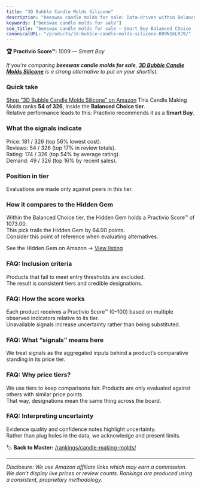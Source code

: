 ```yaml
---
title: "3D Bubble Candle Molds Silicone"
description: "beeswax candle molds for sale: Data-driven within Balanced Choice ranking using the Practivio Score™. Positioned by quality, value, demand, findability, moment…"
keywords: ["beeswax candle molds for sale"]
seo_title: "beeswax candle molds for sale — Smart Buy Balanced Choice (2025)"
canonicalURL: "/products/3d-bubble-candle-molds-silicone-B09N16LRJ9/"
---
```


**🏆 Practivio Score™:** 1009 — _Smart Buy_


*If you're comparing **beeswax candle molds for sale**, **[3D Bubble Candle Molds Silicone](https://www.amazon.com/dp/B09N16LRJ9?tag=practivio-20)** is a strong alternative to put on your shortlist.*
### Quick take
[Shop “3D Bubble Candle Molds Silicone” on Amazon](https://www.amazon.com/dp/B09N16LRJ9?tag=practivio-20)
This Candle Making Molds ranks **54 of 326**, inside the **Balanced Choice tier**.  
Relative performance leads to this: Practivio recommends it as a **Smart Buy**.

### What the signals indicate
Price: 181 / 326 (top 56% lowest cost).  
Reviews: 54 / 326 (top 17% in review totals).  
Rating: 174 / 326 (top 54% by average rating).  
Demand: 49 / 326 (top 16% by recent sales).

### Position in tier
Evaluations are made only against peers in this tier.

### How it compares to the Hidden Gem
Within the Balanced Choice tier, the Hidden Gem holds a Practivio Score™ of 1073.00.  
This pick trails the Hidden Gem by 64.00 points.  
Consider this point of reference when evaluating alternatives.  

See the Hidden Gem on Amazon → [View listing](https://www.amazon.com/dp/B0CM5NX74G?tag=practivio-20)

### FAQ: Inclusion criteria
Products that fail to meet entry thresholds are excluded.  
The result is consistent tiers and credible designations.

### FAQ: How the score works
Each product receives a Practivio Score™ (0–100) based on multiple observed indicators relative to its tier.  
Unavailable signals increase uncertainty rather than being substituted.

### FAQ: What “signals” means here
We treat signals as the aggregated inputs behind a product’s comparative standing in its price tier.

### FAQ: Why price tiers?
We use tiers to keep comparisons fair. Products are only evaluated against others with similar price points.  
That way, designations mean the same thing across the board.

### FAQ: Interpreting uncertainty
Evidence quality and confidence notes highlight uncertainty.  
Rather than plug holes in the data, we acknowledge and present limits.


🏷️ **Back to Master:** [/rankings/candle-making-molds/](/rankings/candle-making-molds/)

---
_Disclosure: We use Amazon affiliate links which may earn a commission. We don’t display live prices or review counts. Rankings are produced using a consistent, proprietary methodology._
